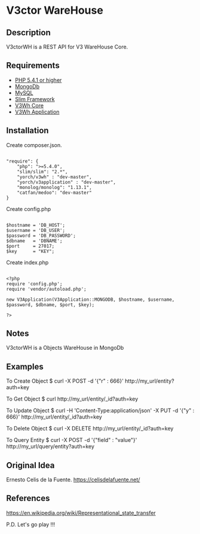 # V3ctor WareHouse #

## Description ##
V3ctorWH is a REST API for V3 WareHouse Core.

## Requirements ##
* [PHP 5.4.1 or higher](http://www.php.net/)
* [MongoDb](http://www.mongodb.org/)
* [MySQL](https://www.mysql.com/)
* [Slim Framework](http://www.slimframework.com/)
* [V3Wh Core](https://github.com/yorch81/v3wh)
* [V3Wh Application](https://github.com/yorch81/v3application)

## Installation ##
Create composer.json.
~~~

"require": {
    "php": ">=5.4.0",
    "slim/slim": "2.*",
    "yorch/v3wh" : "dev-master",
    "yorch/v3application" : "dev-master",
    "monolog/monolog": "1.13.1",
    "catfan/medoo": "dev-master"
}

~~~

Create config.php

~~~

$hostname = 'DB_HOST';
$username = 'DB_USER';
$password = 'DB_PASSWORD';
$dbname   = 'DBNAME';
$port 	  = 27017;
$key      = "KEY";

~~~

Create index.php
~~~

<?php
require 'config.php';
require 'vendor/autoload.php';

new V3Application(V3Application::MONGODB, $hostname, $username, $password, $dbname, $port, $key);

?>

~~~

## Notes ##
V3ctorWH is a Objects WareHouse in MongoDb

## Examples ##
To Create Object
$ curl -X POST -d '{"r" : 666}' http://my_url/entity?auth=key

To Get Object
$ curl http://my_url/entity/_id?auth=key

To Update Object
$ curl -H 'Content-Type:application/json' -X PUT -d '{"y" : 666}' http://my_url/entity/_id?auth=key

To Delete Object
$ curl -X DELETE http://my_url/entity/_id?auth=key

To Query Entity
$ curl -X POST -d '{"field" : "value"}' http://my_url/query/entity?auth=key

## Original Idea ##
Ernesto Celis de la Fuente.
https://celisdelafuente.net/

## References ##
https://en.wikipedia.org/wiki/Representational_state_transfer

P.D. Let's go play !!!





